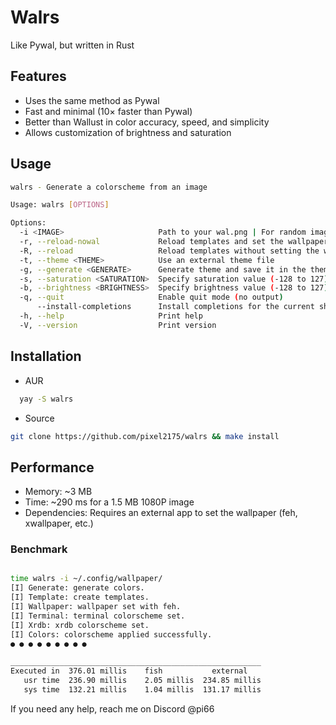 # Walrs
Like Pywal, but written in Rust

## Features
- Uses the same method as Pywal
- Fast and minimal (10× faster than Pywal)
- Better than Wallust in color accuracy, speed, and simplicity
- Allows customization of brightness and saturation

## Usage
```bash
walrs - Generate a colorscheme from an image

Usage: walrs [OPTIONS]

Options:
  -i <IMAGE>                     Path to your wal.png | For random image: path to your wallpapers/
  -r, --reload-nowal             Reload templates and set the wallpaper
  -R, --reload                   Reload templates without setting the wallpaper
  -t, --theme <THEME>            Use an external theme file
  -g, --generate <GENERATE>      Generate theme and save it in the themes folder (.cache/wal/colorschemes)
  -s, --saturation <SATURATION>  Specify saturation value (-128 to 127)
  -b, --brightness <BRIGHTNESS>  Specify brightness value (-128 to 127)
  -q, --quit                     Enable quit mode (no output)
      --install-completions      Install completions for the current shell
  -h, --help                     Print help
  -V, --version                  Print version

```

## Installation
- AUR
```bash
  yay -S walrs
```
- Source
```bash
git clone https://github.com/pixel2175/walrs && make install
```

## Performance
- Memory: ~3 MB
- Time: ~290 ms for a 1.5 MB 1080P image
- Dependencies: Requires an external app to set the wallpaper (feh, xwallpaper, etc.)

### Benchmark
```bash

time walrs -i ~/.config/wallpaper/
[I] Generate: generate colors.
[I] Template: create templates.
[I] Wallpaper: wallpaper set with feh.
[I] Terminal: terminal colorscheme set.
[I] Xrdb: xrdb colorscheme set.
[I] Colors: colorscheme applied successfully.
● ● ● ● ● ● ● ● ●

________________________________________________________
Executed in  376.01 millis    fish           external
   usr time  236.90 millis    2.05 millis  234.85 millis
   sys time  132.21 millis    1.04 millis  131.17 millis
```

If you need any help, reach me on Discord @pi66

